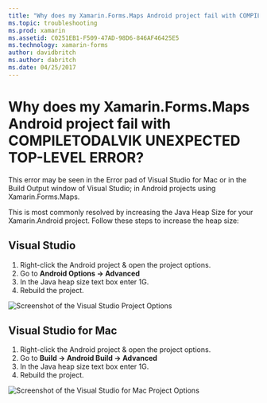 ```yaml
---
title: "Why does my Xamarin.Forms.Maps Android project fail with COMPILETODALVIK UNEXPECTED TOP-LEVEL ERROR?"
ms.topic: troubleshooting
ms.prod: xamarin
ms.assetid: C0251EB1-F509-47AD-98D6-846AF46425E5
ms.technology: xamarin-forms
author: davidbritch
ms.author: dabritch
ms.date: 04/25/2017
---
```


# Why does my Xamarin.Forms.Maps Android project fail with COMPILETODALVIK UNEXPECTED TOP-LEVEL ERROR?

This error may be seen in the Error pad of Visual Studio for Mac or in the Build Output window of Visual Studio; in Android projects using Xamarin.Forms.Maps.

This is most commonly resolved by increasing the Java Heap Size for your Xamarin.Android project. Follow these steps to increase the heap size:

## Visual Studio

1. Right-click the Android project & open the project options.
2. Go to **Android Options -> Advanced**
3. In the Java heap size text box enter 1G.
4. Rebuild the project.

![Screenshot of the Visual Studio Project Options](maps-compiletodalvik-error-images/vsjavaheap.png "Android Build Options in Visual Studio")

## Visual Studio for Mac

1. Right-click the Android project & open the project options.
2. Go to **Build -> Android Build -> Advanced**
3. In the Java heap size text box enter 1G.
4. Rebuild the project.  

![Screenshot of the Visual Studio for Mac Project Options](maps-compiletodalvik-error-images/xsjavaheap.png "Android Build Options in Visual Studio for Mac")
